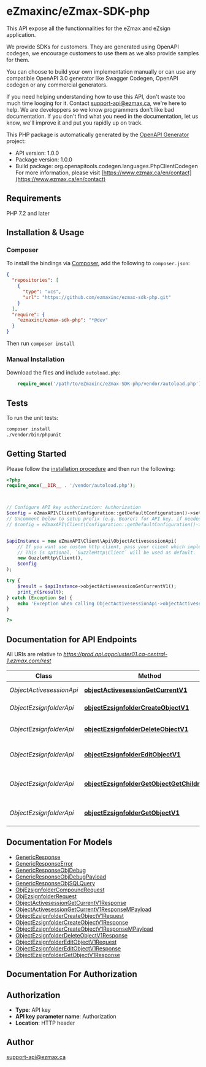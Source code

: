 # eZmaxinc/eZmax-SDK-php

This API expose all the functionnalities for the eZmax and eZsign application.

We provide SDKs for customers. They are generated using OpenAPI codegen, we encourage customers to use them as we also provide samples for them.

You can choose to build your own implementation manually or can use any compatible OpenAPI 3.0 generator like Swagger Codegen, OpenAPI codegen or any commercial generators.

If you need helping understanding how to use this API, don't waste too much time looging for it. Contact support-api@ezmax.ca, we're here to help. We are developpers so we know programmers don't like bad documentation. If you don't find what you need in the documentation, let us know, we'll improve it and put you rapidly up on track.

This PHP package is automatically generated by the [OpenAPI Generator](https://openapi-generator.tech) project:

- API version: 1.0.0
- Package version: 1.0.0
- Build package: org.openapitools.codegen.languages.PhpClientCodegen
For more information, please visit [https://www.ezmax.ca/en/contact](https://www.ezmax.ca/en/contact)

## Requirements

PHP 7.2 and later

## Installation & Usage

### Composer

To install the bindings via [Composer](http://getcomposer.org/), add the following to `composer.json`:

```json
{
  "repositories": [
    {
      "type": "vcs",
      "url": "https://github.com/ezmaxinc/ezmax-sdk-php.git"
    }
  ],
  "require": {
    "ezmaxinc/ezmax-sdk-php": "*@dev"
  }
}
```

Then run `composer install`

### Manual Installation

Download the files and include `autoload.php`:

```php
    require_once('/path/to/eZmaxinc/eZmax-SDK-php/vendor/autoload.php');
```

## Tests

To run the unit tests:

```bash
composer install
./vendor/bin/phpunit
```

## Getting Started

Please follow the [installation procedure](#installation--usage) and then run the following:

```php
<?php
require_once(__DIR__ . '/vendor/autoload.php');



// Configure API key authorization: Authorization
$config = eZmaxAPI\Client\Configuration::getDefaultConfiguration()->setApiKey('Authorization', 'YOUR_API_KEY');
// Uncomment below to setup prefix (e.g. Bearer) for API key, if needed
// $config = eZmaxAPI\Client\Configuration::getDefaultConfiguration()->setApiKeyPrefix('Authorization', 'Bearer');


$apiInstance = new eZmaxAPI\Client\Api\ObjectActivesessionApi(
    // If you want use custom http client, pass your client which implements `GuzzleHttp\ClientInterface`.
    // This is optional, `GuzzleHttp\Client` will be used as default.
    new GuzzleHttp\Client(),
    $config
);

try {
    $result = $apiInstance->objectActivesessionGetCurrentV1();
    print_r($result);
} catch (Exception $e) {
    echo 'Exception when calling ObjectActivesessionApi->objectActivesessionGetCurrentV1: ', $e->getMessage(), PHP_EOL;
}

?>
```

## Documentation for API Endpoints

All URIs are relative to *https://prod.api.appcluster01.ca-central-1.ezmax.com/rest*

Class | Method | HTTP request | Description
------------ | ------------- | ------------- | -------------
*ObjectActivesessionApi* | [**objectActivesessionGetCurrentV1**](docs/Api/ObjectActivesessionApi.md#objectactivesessiongetcurrentv1) | **GET** /1/object/activesession/getCurrent | Get Current Activesession
*ObjectEzsignfolderApi* | [**objectEzsignfolderCreateObjectV1**](docs/Api/ObjectEzsignfolderApi.md#objectezsignfoldercreateobjectv1) | **POST** /1/object/ezsignfolder | Create a new Ezsignfolder
*ObjectEzsignfolderApi* | [**objectEzsignfolderDeleteObjectV1**](docs/Api/ObjectEzsignfolderApi.md#objectezsignfolderdeleteobjectv1) | **DELETE** /1/object/ezsignfolder/{pkiEzsignfolderID} | Delete an existing Ezsignfolder
*ObjectEzsignfolderApi* | [**objectEzsignfolderEditObjectV1**](docs/Api/ObjectEzsignfolderApi.md#objectezsignfoldereditobjectv1) | **PUT** /1/object/ezsignfolder/{pkiEzsignfolderID} | Modify an existing Ezsignfolder
*ObjectEzsignfolderApi* | [**objectEzsignfolderGetObjectGetChildrenV1**](docs/Api/ObjectEzsignfolderApi.md#objectezsignfoldergetobjectgetchildrenv1) | **GET** /1/object/ezsignfolder/{pkiEzsignfolderID}/getChildren | Retrieve an existing Ezsignfolder&#39;s children IDs
*ObjectEzsignfolderApi* | [**objectEzsignfolderGetObjectV1**](docs/Api/ObjectEzsignfolderApi.md#objectezsignfoldergetobjectv1) | **GET** /1/object/ezsignfolder/{pkiEzsignfolderID} | Retrieve an existing Ezsignfolder


## Documentation For Models

 - [GenericResponse](docs/Model/GenericResponse.md)
 - [GenericResponseError](docs/Model/GenericResponseError.md)
 - [GenericResponseObjDebug](docs/Model/GenericResponseObjDebug.md)
 - [GenericResponseObjDebugPayload](docs/Model/GenericResponseObjDebugPayload.md)
 - [GenericResponseObjSQLQuery](docs/Model/GenericResponseObjSQLQuery.md)
 - [ObjEzsignfolderCompoundRequest](docs/Model/ObjEzsignfolderCompoundRequest.md)
 - [ObjEzsignfolderRequest](docs/Model/ObjEzsignfolderRequest.md)
 - [ObjectActivesessionGetCurrentV1Response](docs/Model/ObjectActivesessionGetCurrentV1Response.md)
 - [ObjectActivesessionGetCurrentV1ResponseMPayload](docs/Model/ObjectActivesessionGetCurrentV1ResponseMPayload.md)
 - [ObjectEzsignfolderCreateObjectV1Request](docs/Model/ObjectEzsignfolderCreateObjectV1Request.md)
 - [ObjectEzsignfolderCreateObjectV1Response](docs/Model/ObjectEzsignfolderCreateObjectV1Response.md)
 - [ObjectEzsignfolderCreateObjectV1ResponseMPayload](docs/Model/ObjectEzsignfolderCreateObjectV1ResponseMPayload.md)
 - [ObjectEzsignfolderDeleteObjectV1Response](docs/Model/ObjectEzsignfolderDeleteObjectV1Response.md)
 - [ObjectEzsignfolderEditObjectV1Request](docs/Model/ObjectEzsignfolderEditObjectV1Request.md)
 - [ObjectEzsignfolderEditObjectV1Response](docs/Model/ObjectEzsignfolderEditObjectV1Response.md)
 - [ObjectEzsignfolderGetObjectV1Response](docs/Model/ObjectEzsignfolderGetObjectV1Response.md)


## Documentation For Authorization



## Authorization


- **Type**: API key
- **API key parameter name**: Authorization
- **Location**: HTTP header



## Author

support-api@ezmax.ca

